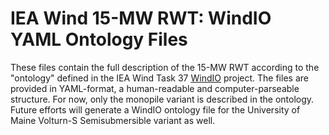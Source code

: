 # IEA Wind 15-MW RWT: WindIO YAML Ontology Files
 
These files contain the full description of the 15-MW RWT according to the "ontology" defined in the IEA Wind Task 37 [WindIO](https://github.com/IEAWindTask37/windIO) project.  The files are provided in YAML-format, a human-readable and computer-parseable structure.  For now, only the monopile variant is described in the ontology.  Future efforts will generate a WindIO ontology file for the University of Maine Volturn-S Semisubmersible variant as well.

 
